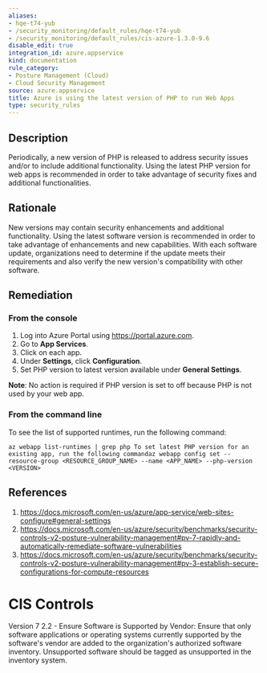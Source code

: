 ```yaml
---
aliases:
- hqe-t74-yub
- /security_monitoring/default_rules/hqe-t74-yub
- /security_monitoring/default_rules/cis-azure-1.3.0-9.6
disable_edit: true
integration_id: azure.appservice
kind: documentation
rule_category:
- Posture Management (Cloud)
- Cloud Security Management
source: azure.appservice
title: Azure is using the latest version of PHP to run Web Apps
type: security_rules
---
```


## Description

Periodically, a new version of PHP is released to address security issues and/or to include additional functionality. Using the latest PHP version for web apps is recommended in order to take advantage of security fixes and additional functionalities.

## Rationale

New versions may contain security enhancements and additional functionality. Using the latest software version is recommended in order to take advantage of enhancements and new capabilities. With each software update, organizations need to determine if the update meets their requirements and also verify the new version's compatibility with other software.

## Remediation

### From the console

1. Log into Azure Portal using https://portal.azure.com.
2. Go to **App Services**.
3. Click on each app.
4. Under **Settings**, click **Configuration**.
5. Set PHP version to latest version available under **General Settings**.

**Note**: No action is required if PHP version is set to off because PHP is not used by your web app.

### From the command line
To see the list of supported runtimes, run the following command:

```azurecli
az webapp list-runtimes | grep php To set latest PHP version for an existing app, run the following commandaz webapp config set --resource-group <RESOURCE_GROUP_NAME> --name <APP_NAME> --php-version <VERSION>
```

## References

1. https://docs.microsoft.com/en-us/azure/app-service/web-sites-configure#general-settings
2. https://docs.microsoft.com/en-us/azure/security/benchmarks/security-controls-v2-posture-vulnerability-management#pv-7-rapidly-and-automatically-remediate-software-vulnerabilities
3. https://docs.microsoft.com/en-us/azure/security/benchmarks/security-controls-v2-posture-vulnerability-management#pv-3-establish-secure-configurations-for-compute-resources

# CIS Controls

Version 7 2.2 - Ensure Software is Supported by Vendor: Ensure that only software applications or operating systems currently supported by the software's vendor are added to the organization's authorized software inventory. Unsupported software should be tagged as unsupported in the inventory system.
